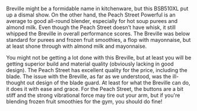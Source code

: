 Breville might be a formidable name in kitchenware, but this BSB510XL put up a dismal show. On the other hand, the Peach Street Powerful is an average to good all-round blender, especially for hot soup purees and almond milk. Even though the Peach Street doesn’t have whisk, it still whipped the Breville in overall performance scores. The Breville was below standard for purees and frozen fruit smoothies, a flop with mayonnaise, but at least shone through with almond milk and mayonnaise. 

You might not be getting a lot done with this Breville, but at least you will be getting superior build and material quality (obviously lacking in good design). The Peach Street has excellent quality for the price, including the blade. The issue with the Breville, as far as we understood, was the ill-thought out design of the blade guard. At least for what the Breville can do, it does it with ease and grace. For the Peach Street, the buttons are a bit stiff and the strong vibrational force may tire out your arm, but if you're blending frozen fruit smoothies for the gym, you should do fine!
